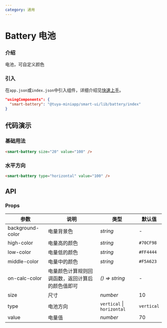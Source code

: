 ```yaml
---
category: 通用
---
```


# Battery 电池

### 介绍

电池，可自定义颜色

### 引入

在`app.json`或`index.json`中引入组件，详细介绍见[快速上手](/material/smartui?comId=help-getting-started&appType=miniapp)。

```json
"usingComponents": {
  "smart-battery": "@tuya-miniapp/smart-ui/lib/battery/index"
}
```

## 代码演示

### 基础用法

```html
<smart-battery size="20" value="100" />
```

### 水平方向

```html
<smart-battery type="horizontal" value="100" />
```

## API

### Props

| 参数             | 说明                                             | 类型                       | 默认值     |
| ---------------- | ------------------------------------------------ | -------------------------- | ---------- |
| background-color | 电量背景色                                       | _string_                   | -          |
| high-color       | 电量高的颜色                                     | _string_                   | `#70CF98`  |
| low-color        | 电量低的颜色                                     | _string_                   | `#FF4444`  |
| middle-color     | 电量中的颜色                                     | _string_                   | `#F5A623`  |
| on-calc-color    | 电量颜色计算规则回调函数，返回计算后的颜色值即可 | _() => string_             | -          |
| size             | 尺寸                                             | _number_                   | 10         |
| type             | 电池方向                                         | `vertical` \| `horizontal` | `vertical` |
| value            | 电量值                                           | _number_                   | 70         |
